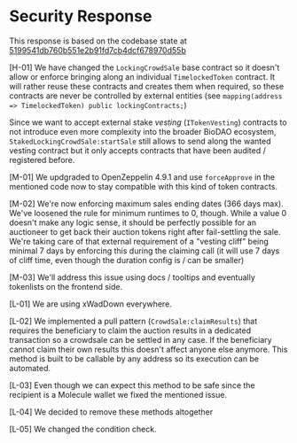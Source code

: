 # Security Response

This response is based on the codebase state at [5199541db760b551e2b91fd7cb4dcf678970d55b](https://github.com/moleculeprotocol/IPNFT/blob/5199541db760b551e2b91fd7cb4dcf678970d55b/)

[H-01]
We have changed the `LockingCrowdSale` base contract so it doesn't allow or enforce bringing along an individual `TimelockedToken` contract. It will rather reuse these contracts and creates them when required, so these contracts are never be controlled by external entities (see `mapping(address => TimelockedToken) public lockingContracts;`)

Since we want to accept external stake _vesting_ (`ITokenVesting`) contracts to not introduce even more complexity into the broader BioDAO ecosystem, `StakedLockingCrowdSale:startSale` still allows to send along the wanted vesting contract but it only accepts contracts that have been audited / registered before.

[M-01] We updgraded to OpenZeppelin 4.9.1 and use `forceApprove` in the mentioned code now to stay compatible with this kind of token contracts.

[M-02] We're now enforcing maximum sales ending dates (366 days max). We've loosened the rule for minimum runtimes to 0, though. While a value 0 doesn't make any logic sense, it should be perfectly possible for an auctioneer to get back their auction tokens right after fail-settling the sale. We're taking care of that external requirement of a "vesting cliff" being minimal 7 days by enforcing this during the claiming call (it will use 7 days of cliff time, even though the duration config is / can be smaller)

[M-03] We'll address this issue using docs / tooltips and eventually tokenlists on the frontend side.

[L-01] We are using xWadDown everywhere.

[L-02] We implemented a pull pattern (`CrowdSale:claimResults`) that requires the beneficiary to claim the auction results in a dedicated transaction so a crowdsale can be settled in any case. If the beneficiary cannot claim their own results this doesn't affect anyone else anymore. This method is built to be callable by any address so its execution can be automated.

[L-03] Even though we can expect this method to be safe since the recipient is a Molecule wallet we fixed the mentioned issue.

[L-04] We decided to remove these methods altogether

[L-05] We changed the condition check.
